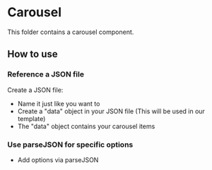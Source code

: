 # Carousel

This folder contains a carousel component.

## How to use

### Reference a JSON file

Create a JSON file:
* Name it just like you want to
* Create a "data" object in your JSON file (This will be used in our template)
* The "data" object contains your carousel items

### Use parseJSON for specific options
* Add options via parseJSON